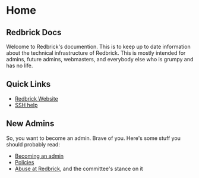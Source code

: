 # Home

## Redbrick Docs

Welcome to Redbrick's documention. This is to keep up to date information about the technical infrastructure of Redbrick.
This is mostly intended for admins, future admins, webmasters, and everybody else who is grumpy and has no life.

## Quick Links

- [Redbrick Website](https://redbrick.dcu.ie)
- [SSH help](https://docs.redbrick.dcu.ie/services/servers/#logging-in)

## New Admins

So, you want to become an admin. Brave of you. Here's some stuff you should probably read:

- [Becoming an admin](/procedures/#new-elected-admins)
- [Policies](/procedures/#redbrick-system-administrator-policies)
- [Abuse at Redbrick](https://fucking.readthedocs.io/en/latest/procedures/abuse), and the committee's stance on it

&emsp;
